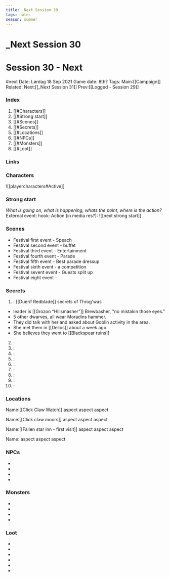 ```yaml
---
title: _Next Session 30
tags: notes
season: summer
---
```


# _Next Session 30
# Session 30 - Next 
#next 
Date: Lørdag 18 Sep 2021
Game date: 8th?
Tags:
Main:[[Campaign]] Related:
Next:[[_Next Session 31]]
Prev:[[Logged - Session 29]]


### Index
1. [[#Characters]]
2. [[#Strong start]]
3. [[#Scenes]]
4. [[#Secrets]]
5. [[#Locations]]
6. [[#NPCs]]
7. [[#Monsters]]
8. [[#Loot]]

### Links


### Characters
![[playercharacters#Active]]
### Strong start
*What is going on, what is happening, whats the point, where is the action?*
External event: 
hook: 
Action (in media res?):
![[next strong start]]

### Scenes
* Festival first event - Speach
* Festival second event - buffet
* Festival third event - Entertainment 
* Festival fourth event - Parade
* Festival fifth event - Best parade dressup
* Festival sixth event - a competition 
* Festival sevent event - Guests split up
* Festival eight event - 

### Secrets
1. : [[Duerif Redblade]] secrets of Throg'was
- leader is [[Grozon “Hillsmasher”]] Brewbasher, "no mistakin those eyes."
- 5 other dwarves, all wear Moradins hammer.
- They did talk with her and asked about Goblin activity in the area.
- She met them in [[Delios]] about a week ago.
- She believes they went to [[Blackspear ruins]]
2. :
3. :
4. :
5. :
6. :
7. :
8. :
9. :
10. :

### Locations
Name:[[Click Claw Watch]]
aspect
aspect
aspect

Name:[[Click claw moors]]
aspect
aspect
aspect

Name:[[Fallen star inn - first visit]]
aspect
aspect
aspect

Name:
aspect
aspect
aspect

### NPCs
* 
* 
* 
* 

### Monsters
* 
* 
* 
* 

### Loot
* 
* 
* 
* 
* 
* 
